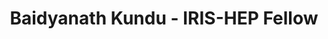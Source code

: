 ---
permalink: /fellows/BaidyanathKundu.html
layout: fellow
pagetype: fellow
active: false
title: Baidyanath Kundu - IRIS-HEP Fellow
fellow-name: Baidyanath Kundu
project_title: Reading CMS Run 1/2 miniAOD files with ServiceX and func_adl
focus-area:
dates:
  start: 2021-02-01
  end: 2021-04-30
photo: /assets/images/team/fellows-2021/Baidyanath-Kundu.png
institution: Manipal Institute of Technology
website:
e-mail: kundubaidya99@gmail.com
mentors:
- Gordon Watts (University of Washington)
project_goal: >
  ServiceX is a distributed, cloud-native application that extracts columnar data
  from HEP event data and delivers it to an analyst. The func_adl data query language
  is used to tell ServiceX how to extract the data (what columns, what simple cuts,
  etc.). The func_adl data query language has two backends that are currently part
  of ServiceX - one based on C++ for ATLAS data and one based on columnar processing
  using uproot and awkward arrays. The C++ backend currently runs only on the ATLAS
  binary format, xAOD. The C++ is generated in python. This project will modify the
  C++ backend to also run on CMS Mini-AOD binary files (Run 1/Run 2), starting by
  concentrating on Run 1. The Higgs-Discovery demo will be used as a guide.
proposal: /assets/pdf/fellows-2021/BaidyanathKundu_Proposal.pdf
presentations:
- title: Reading CMS Run 1/2 miniAOD files with ServiceX and func_adl
  date: 2021-06-30
  url: https://indico.cern.ch/event/1047234/contributions/4399422/attachments/2272577/3859884/IRIS-HEP%20Fellows%20Talk.pdf
  meeting: IRIS-HEP Topical Meetings
  meetingurl: https://indico.cern.ch/event/1047234/
  recordingurl: https://youtu.be/_1Xv63HBbtE
  focus-area: as
current_status: >
  <strong>April 2022</strong> - Research Software Intern for the Compiler Research
  project (https://compiler-research.org) and CERN SFT (at CERN in Geneva, Switzerland)
github-username: sudo-panda
linkedin-profile: https://www.linkedin.com/in/sudo-panda
challenge-area:
funding-source: other
---